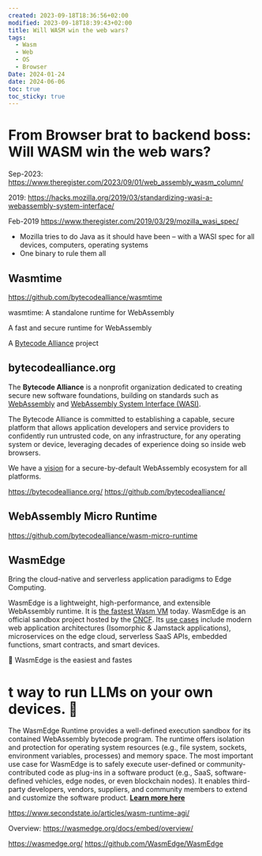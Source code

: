 ```yaml
---
created: 2023-09-18T18:36:56+02:00
modified: 2023-09-18T18:39:43+02:00
title: Will WASM win the web wars?
tags:
  - Wasm
  - Web
  - OS
  - Browser
Date: 2024-01-24
date: 2024-06-06
toc: true
toc_sticky: true
---
```


# From Browser brat to backend boss: Will WASM win the web wars?

Sep-2023: <https://www.theregister.com/2023/09/01/web_assembly_wasm_column/>

2019: <https://hacks.mozilla.org/2019/03/standardizing-wasi-a-webassembly-system-interface/>


Feb-2019 <https://www.theregister.com/2019/03/29/mozilla_wasi_spec/>
- Mozilla tries to do Java as it should have been – with a WASI spec for all devices, computers, operating systems
- One binary to rule them all

## Wasmtime

<https://github.com/bytecodealliance/wasmtime>

wasmtime: A standalone runtime for WebAssembly

A fast and secure runtime for WebAssembly

A [Bytecode Alliance](https://bytecodealliance.org/) project
## bytecodealliance.org

The **Bytecode Alliance** is a nonprofit organization dedicated to creating secure new software foundations, building on standards such as [WebAssembly](https://webassembly.org/) and [WebAssembly System Interface (WASI)](https://wasi.dev).

The Bytecode Alliance is committed to establishing a capable, secure platform that allows application developers and service providers to confidently run untrusted code, on any infrastructure, for any operating system or device, leveraging decades of experience doing so inside web browsers.

We have a [vision](https://bytecodealliance.org/articles/announcing-the-bytecode-alliance) for a secure-by-default WebAssembly ecosystem for all platforms.

<https://bytecodealliance.org/>
<https://github.com/bytecodealliance/>
## WebAssembly Micro Runtime

https://github.com/bytecodealliance/wasm-micro-runtime

## WasmEdge

Bring the cloud-native and serverless application paradigms to Edge Computing.

WasmEdge is a lightweight, high-performance, and extensible WebAssembly runtime. It is [the fastest Wasm VM](https://ieeexplore.ieee.org/document/9214403) today. WasmEdge is an official sandbox project hosted by the [CNCF](https://www.cncf.io/). Its [use cases](https://wasmedge.org/book/en/use_cases.html) include modern web application architectures (Isomorphic & Jamstack applications), microservices on the edge cloud, serverless SaaS APIs, embedded functions, smart contracts, and smart devices.

🤩 WasmEdge is the easiest and fastes
# t way to run LLMs on your own devices. 🤩


The WasmEdge Runtime provides a well-defined execution sandbox for its contained WebAssembly bytecode program. The runtime offers isolation and protection for operating system resources (e.g., file system, sockets, environment variables, processes) and memory space. The most important use case for WasmEdge is to safely execute user-defined or community-contributed code as plug-ins in a software product (e.g., SaaS, software-defined vehicles, edge nodes, or even blockchain nodes). It enables third-party developers, vendors, suppliers, and community members to extend and customize the software product. **[Learn more here](https://wasmedge.org/docs/contribute/users)**

<https://www.secondstate.io/articles/wasm-runtime-agi/>

Overview: <https://wasmedge.org/docs/embed/overview/>

<https://wasmedge.org/>
<https://github.com/WasmEdge/WasmEdge>
